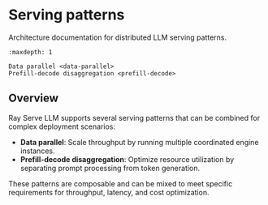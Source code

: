 # Serving patterns

Architecture documentation for distributed LLM serving patterns.

```{toctree}
:maxdepth: 1

Data parallel <data-parallel>
Prefill-decode disaggregation <prefill-decode>
```

## Overview

Ray Serve LLM supports several serving patterns that can be combined for complex deployment scenarios:

- **Data parallel**: Scale throughput by running multiple coordinated engine instances.
- **Prefill-decode disaggregation**: Optimize resource utilization by separating prompt processing from token generation.

These patterns are composable and can be mixed to meet specific requirements for throughput, latency, and cost optimization.

